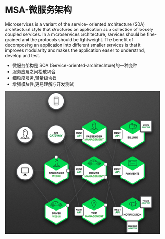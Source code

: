 # MSA-微服务架构

Microservices is a variant of the service- oriented architecture (SOA) architectural style that structures an application as a collection of loosely coupled services. In a microservices architecture, services should be fine-grained and the protocols should be lightweight. The benefit of decomposing an application into different smaller services is that it improves modularity and makes the application easier to understand, develop and test.

- 微服务架构是 SOA (Service-oriented-architechture)的一种变种
- 服务应用之间松散耦合
- 细粒度服务,轻量级协议
- 增强模块性,更易理解与开发测试

![image-20191130202712415](assets/image-20191130202712415.png)

